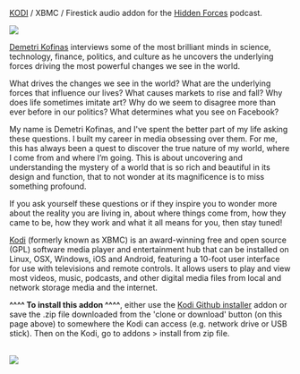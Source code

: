 <a href="kodi.tv">KODI<a> / XBMC / Firestick audio addon for the <a href="https://hiddenforces.io/">Hidden Forces</a> podcast.<br>

<img src="https://is4-ssl.mzstatic.com/image/thumb/Podcasts113/v4/cb/e1/e0/cbe1e072-1600-8313-a81b-b7d9a7c52ffc/mza_6923871940200705817.jpg/600x600bb.jpg"><br>

<a href="https://www.demetrikofinas.com/">Demetri Kofinas</a> interviews some of the most brilliant minds in science, technology, finance, politics, and culture as he uncovers the underlying forces driving the most powerful changes we see in the world.<br>

What drives the changes we see in the world? What are the underlying forces that influence our lives? What causes markets to rise and fall? Why does life sometimes imitate art? Why do we seem to disagree more than ever before in our politics? What determines what you see on Facebook?<br>

My name is Demetri Kofinas, and I've spent the better part of my life asking these questions. I built my career in media obsessing over them. For me, this has always been a quest to discover the true nature of my world, where I come from and where I’m going. This is about uncovering and understanding the mystery of a world that is so rich and beautiful in its design and function, that to not wonder at its magnificence is to miss something profound.<br>

If you ask yourself these questions or if they inspire you to wonder more about the reality you are living in, about where things come from, how they came to be, how they work and what it all means for you, then stay tuned!<br>

<a href="www.kodi.tv">Kodi</a> (formerly known as XBMC) is an award-winning free and open source (GPL) software media player and entertainment hub that can be installed on Linux, OSX, Windows, iOS and Android, featuring a 10-foot user interface for use with televisions and remote controls. It allows users to play and view most videos, music, podcasts, and other digital media files from local and network storage media and the internet.<br>

<b>^^^^ To install this addon ^^^^</b>, either use the <a href="https://www.tvaddons.co/github-browser-kodi/">Kodi Github installer</a> addon or save the .zip file downloaded from the 'clone or download' button (on this page above) to somewhere the Kodi can access (e.g. network drive or USB stick). Then on the Kodi, go to addons > install from zip file.<br>

<br><a href="http://www.kodi.tv"><img src="https://kodi.tv/sites/default/files/page/field_image/about--devices.jpg">
